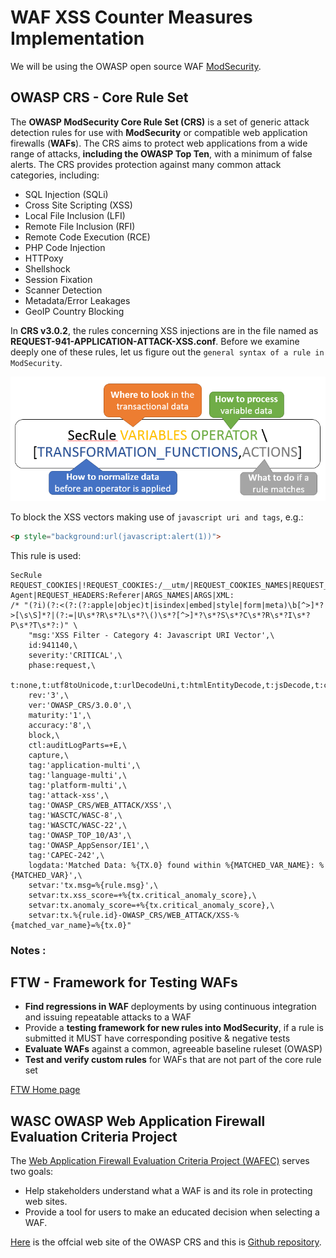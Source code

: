 # WAF XSS Counter Measures Implementation 

We will be using the OWASP open source WAF [ModSecurity](modsecurity.md).

## OWASP CRS - Core Rule Set


The **OWASP ModSecurity Core Rule Set (CRS)** is a set of generic attack detection rules for use with **ModSecurity** or compatible web application firewalls (**WAFs**). The CRS aims to protect web applications from a wide range of attacks, **including the OWASP Top Ten**, with a minimum of false alerts. The CRS provides protection against many common attack categories, including:
* SQL Injection (SQLi)
* Cross Site Scripting (XSS)
* Local File Inclusion (LFI)
* Remote File Inclusion (RFI)
* Remote Code Execution (RCE)
* PHP Code Injection
* HTTPoxy
* Shellshock
* Session Fixation
* Scanner Detection
* Metadata/Error Leakages
* GeoIP Country Blocking

In **CRS v3.0.2**, the rules concerning XSS injections are in the file named as **REQUEST-941-APPLICATION-ATTACK-XSS.conf**.
Before we examine deeply one of these rules, let us figure out the `general syntax of a rule in ModSecurity`.

![ModSecurity Rule Syntax](ModSecurityRuleWriting.png)

To block the XSS vectors making use of `javascript uri and tags`, e.g.: 
```HTML
<p style="background:url(javascript:alert(1))">
```
This rule is used:
```CGI
SecRule REQUEST_COOKIES|!REQUEST_COOKIES:/__utm/|REQUEST_COOKIES_NAMES|REQUEST_HEADERS:User-Agent|REQUEST_HEADERS:Referer|ARGS_NAMES|ARGS|XML:
/* "(?i)(?:<(?:(?:apple|objec)t|isindex|embed|style|form|meta)\b[^>]*?>[\s\S]*?|(?:=|U\s*?R\s*?L\s*?\()\s*?[^>]*?\s*?S\s*?C\s*?R\s*?I\s*?P\s*?T\s*?:)" \
	"msg:'XSS Filter - Category 4: Javascript URI Vector',\
	id:941140,\
	severity:'CRITICAL',\
	phase:request,\
	t:none,t:utf8toUnicode,t:urlDecodeUni,t:htmlEntityDecode,t:jsDecode,t:cssDecode,t:removeNulls,\
	rev:'3',\
	ver:'OWASP_CRS/3.0.0',\
	maturity:'1',\
	accuracy:'8',\
	block,\
	ctl:auditLogParts=+E,\
	capture,\
	tag:'application-multi',\
	tag:'language-multi',\
	tag:'platform-multi',\
	tag:'attack-xss',\
	tag:'OWASP_CRS/WEB_ATTACK/XSS',\
	tag:'WASCTC/WASC-8',\
	tag:'WASCTC/WASC-22',\
	tag:'OWASP_TOP_10/A3',\
	tag:'OWASP_AppSensor/IE1',\
	tag:'CAPEC-242',\
	logdata:'Matched Data: %{TX.0} found within %{MATCHED_VAR_NAME}: %{MATCHED_VAR}',\
	setvar:'tx.msg=%{rule.msg}',\
	setvar:tx.xss_score=+%{tx.critical_anomaly_score},\
	setvar:tx.anomaly_score=+%{tx.critical_anomaly_score},\
	setvar:tx.%{rule.id}-OWASP_CRS/WEB_ATTACK/XSS-%{matched_var_name}=%{tx.0}"
```
### Notes :

**FTW - Framework for Testing WAFs**
---
* **Find regressions in WAF** deployments by using continuous integration and issuing repeatable attacks to a WAF
* Provide a **testing framework for new rules into ModSecurity**, if a rule is submitted it MUST have corresponding positive & negative tests
* **Evaluate WAFs** against a common, agreeable baseline ruleset (OWASP)
* **Test and verify custom rules** for WAFs that are not part of the core rule set

[FTW Home page](https://github.com/fastly/ftw)

**WASC OWASP Web Application Firewall Evaluation Criteria Project** 
---
 The [Web Application Firewall Evaluation Criteria Project (WAFEC)](https://www.owasp.org/index.php/Projects/WASC_OWASP_Web_Application_Firewall_Evaluation_Criteria_Project) serves two goals:

* Help stakeholders understand what a WAF is and its role in protecting web sites.
* Provide a tool for users to make an educated decision when selecting a WAF.



[Here](https://coreruleset.org/) is the offcial web site of the OWASP CRS and this is [Github repository](https://github.com/SpiderLabs/owasp-modsecurity-crs).


